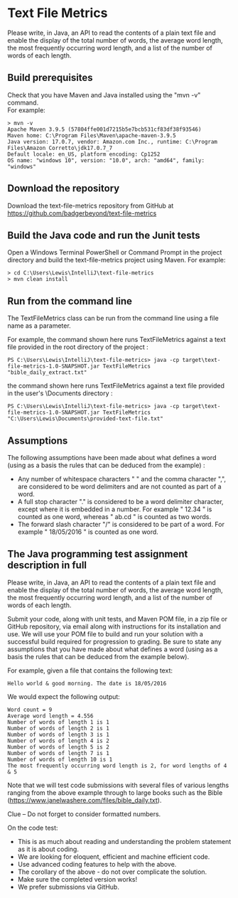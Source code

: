 # Text File Metrics

Please write, in Java, an API to read the contents of a plain text file and enable the display of the
total number of words, the average word length, the most frequently occurring word length, and a
list of the number of words of each length.

## Build prerequisites

Check that you have Maven and Java installed using the "mvn -v" command.  
For example:

    > mvn -v
    Apache Maven 3.9.5 (57804ffe001d7215b5e7bcb531cf83df38f93546)
    Maven home: C:\Program Files\Maven\apache-maven-3.9.5
    Java version: 17.0.7, vendor: Amazon.com Inc., runtime: C:\Program Files\Amazon Corretto\jdk17.0.7_7
    Default locale: en_US, platform encoding: Cp1252
    OS name: "windows 10", version: "10.0", arch: "amd64", family: "windows"

## Download the repository

Download the text-file-metrics repository from GitHub at https://github.com/badgerbeyond/text-file-metrics

## Build the Java code and run the Junit tests

Open a Windows Terminal PowerShell or Command Prompt in the project directory and build the text-file-metrics project using Maven. 
For example:

    > cd C:\Users\Lewis\IntelliJ\text-file-metrics
    > mvn clean install

## Run from the command line

The TextFileMetrics class can be run from the command line using a file name as a parameter. 

For example, the command shown here runs TextFileMetrics against a text file provided in the root directory of the project :

    PS C:\Users\Lewis\IntelliJ\text-file-metrics> java -cp target\text-file-metrics-1.0-SNAPSHOT.jar TextFileMetrics "bible_daily_extract.txt"

the command shown here runs TextFileMetrics against a text file provided in the user's \Documents directory :

    PS C:\Users\Lewis\IntelliJ\text-file-metrics> java -cp target\text-file-metrics-1.0-SNAPSHOT.jar TextFileMetrics "C:\Users\Lewis\Documents\provided-text-file.txt"

## Assumptions

The following assumptions have been made about what defines a word (using as a basis the rules that can be deduced from the example) :

* Any number of whitespace characters " " and the comma character ",", are considered to be word delimiters and are not counted as part of a word.
* A full stop character "." is considered to be a word delimiter character, except where it is embedded in a number. For example " 12.34 " is counted as one word, whereas " ab.cd " is counted as two words.
* The forward slash character "/" is considered to be part of a word. For example " 18/05/2016 " is counted as one word.

## The Java programming test assignment description in full

Please write, in Java, an API to read the contents of a plain text file and enable the display of the
total number of words, the average word length, the most frequently occurring word length, and a
list of the number of words of each length.

Submit your code, along with unit tests, and Maven POM file, in a zip file or GitHub repository, via
email along with instructions for its installation and use. We will use your POM file to build and run
your solution with a successful build required for progression to grading. Be sure to state any
assumptions that you have made about what defines a word (using as a basis the rules that can be
deduced from the example below).

For example, given a file that contains the following text:

    Hello world & good morning. The date is 18/05/2016

We would expect the following output:

    Word count = 9
    Average word length = 4.556
    Number of words of length 1 is 1
    Number of words of length 2 is 1
    Number of words of length 3 is 1
    Number of words of length 4 is 2
    Number of words of length 5 is 2
    Number of words of length 7 is 1
    Number of words of length 10 is 1
    The most frequently occurring word length is 2, for word lengths of 4 & 5

Note that we will test code submissions with several files of various lengths ranging from the above
example through to large books such as the Bible (https://www.janelwashere.com/files/bible_daily.txt).

Clue – Do not forget to consider formatted numbers.

On the code test:

* This is as much about reading and understanding the problem statement as it is about coding.
* We are looking for eloquent, efficient and machine efficient code.
* Use advanced coding features to help with the above.
* The corollary of the above - do not over complicate the solution.
* Make sure the completed version works!
* We prefer submissions via GitHub.
